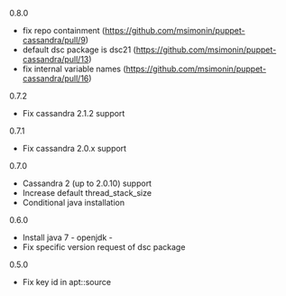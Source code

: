 0.8.0

  * fix repo containment (https://github.com/msimonin/puppet-cassandra/pull/9)
  * default dsc package is dsc21 (https://github.com/msimonin/puppet-cassandra/pull/13)
  * fix internal variable names (https://github.com/msimonin/puppet-cassandra/pull/16)

0.7.2

  * Fix cassandra 2.1.2 support

0.7.1

  * Fix cassandra 2.0.x support

0.7.0
  * Cassandra 2 (up to 2.0.10) support
  * Increase default thread_stack_size
  * Conditional java installation

0.6.0

  * Install java 7 - openjdk -  
  * Fix specific version request of dsc package

0.5.0
  
  * Fix key id in apt::source

